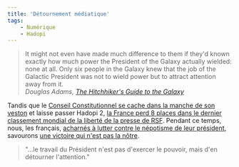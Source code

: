 ```yaml
---
title: 'Détournement médiatique'
tags:
    - Numérique
    - Hadopi
---
```


> It might not even have made much difference to them if they'd known exactly
> how much power the President of the Galaxy actually wielded: none at all. Only
> six people in the Galaxy knew that the job of the Galactic President was not
> to wield power but to attract attention away from it.  
> <cite>Douglas Adams,
> [The Hitchhiker's Guide to the Galaxy](http://www.wikiwand.com/en/The_Hitchhiker 'The Hitchhiker')</cite>

<!-- more -->

Tandis que le
[Conseil Constitutionnel se cache dans la manche de son veston](http://www.authueil.org/?2009/10/22/1472-la-non-decision-hadopi-2)
et laisse passer Hadopi 2,
[la France perd 8 places dans le dernier classement mondial de la liberté de la presse de RSF](http://www.jegoun.net/2009/10/liberte-de-la-presse.html).
Pendant ce temps, nous, les français,
[acharnés à lutter contre le népotisme de leur président](http://777socrate.blogspot.com/2009/10/jean-sarkozy-un-fils-papa.html),
savourons
[une victoire qui n'est pas la nôtre](http://www.toreador.fr/2009/10/23/paso-doble-n%c2%b0154-tout-est-perdu-fors-lhonneur/).

> "…le travail du Président n'est pas d'exercer le pouvoir, mais d'en détourner
> l'attention."
